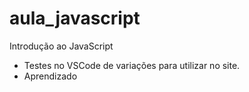 # aula_javascript
Introdução ao JavaScript

- Testes no VSCode de variações para utilizar no site.
- Aprendizado

